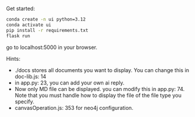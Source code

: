 Get started:
``` bash
conda create -n ui python=3.12
conda activate ui
pip install -r requirements.txt
flask run
```

go to localhost:5000 in your browser.

Hints:
- ./docs stores all documents you want to display. You can change this in doc-lib.js: 14
- in app.py: 23, you can add your own ai reply.
- Now only MD file can be displayed. you can modify this in app.py: 74. Note that you must handle how to display the file of the file type you specify.
- canvasOperation.js: 353 for neo4j configuration.
